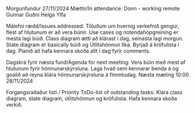 Morgunfundur 27/11/2024
Mættir/In attendance:
Donn - working remote
Gunnar
Guðni
Helga
Ylfa

Málefni rædd/Issues addressed:
Töluðum um hvernig verkefnið gengur, flest af hlutunum er að vera búnir. Use cases og notendahópgreining er mesta lagi búið. Class diagram ætti að klárast í dag, seinasta lagi morgun. State diagram er basically búið og Útlitshönnun líka. Byrjað á kröfulista í dag. Planið að hafa kennara skoða allt í dag fyrir comments.

Dagskrá fyrir næsta fund/Agenda for next meeting: 
Vera búin með mest af hlutunum fyrir hönnunarskýrsluna. Laga hvað sem kennarar benda á og goalið að reyna klára hönnunarskýrsluna á fimmtudag.
Næsta mæting 10:00 28/11/2024

Forgangsraðaður listi / Priority ToDo-list of outstanding tasks:
Klára class diagram, state diagram, útlitshönnun og kröfulista. Hafa kennara skoða verkið.